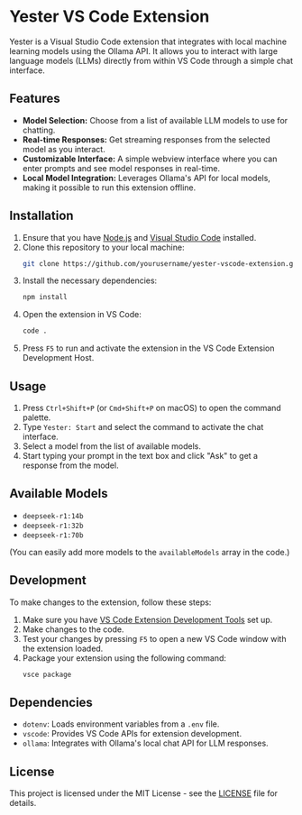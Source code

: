 # Yester VS Code Extension

Yester is a Visual Studio Code extension that integrates with local machine learning models using the Ollama API. It allows you to interact with large language models (LLMs) directly from within VS Code through a simple chat interface.

## Features

- **Model Selection:** Choose from a list of available LLM models to use for chatting.
- **Real-time Responses:** Get streaming responses from the selected model as you interact.
- **Customizable Interface:** A simple webview interface where you can enter prompts and see model responses in real-time.
- **Local Model Integration:** Leverages Ollama's API for local models, making it possible to run this extension offline.

## Installation

1. Ensure that you have [Node.js](https://nodejs.org/) and [Visual Studio Code](https://code.visualstudio.com/) installed.
2. Clone this repository to your local machine:
   ```bash
   git clone https://github.com/yourusername/yester-vscode-extension.git
   ```
3. Install the necessary dependencies:
   ```bash
   npm install
   ```
4. Open the extension in VS Code:
   ```bash
   code .
   ```
5. Press `F5` to run and activate the extension in the VS Code Extension Development Host.

## Usage

1. Press `Ctrl+Shift+P` (or `Cmd+Shift+P` on macOS) to open the command palette.
2. Type `Yester: Start` and select the command to activate the chat interface.
3. Select a model from the list of available models.
4. Start typing your prompt in the text box and click "Ask" to get a response from the model.

## Available Models

- `deepseek-r1:14b`
- `deepseek-r1:32b`
- `deepseek-r1:70b`

(You can easily add more models to the `availableModels` array in the code.)

## Development

To make changes to the extension, follow these steps:

1. Make sure you have [VS Code Extension Development Tools](https://code.visualstudio.com/docs/extensions/developing-extensions) set up.
2. Make changes to the code.
3. Test your changes by pressing `F5` to open a new VS Code window with the extension loaded.
4. Package your extension using the following command:
   ```bash
   vsce package
   ```

## Dependencies

- `dotenv`: Loads environment variables from a `.env` file.
- `vscode`: Provides VS Code APIs for extension development.
- `ollama`: Integrates with Ollama's local chat API for LLM responses.

## License

This project is licensed under the MIT License - see the [LICENSE](LICENSE) file for details.

